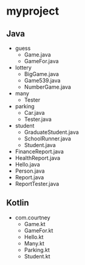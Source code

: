 # myproject

## Java

- guess
  - Game.java
  - GameFor.java
- lottery
  - BigGame.java
  - Game539.java
  - NumberGame.java
- many
  - Tester
- parking
  - Car.java
  - Tester.java
- student
  - GraduateStudent.java
  - SchoolRunner.java
  - Student.java
- FinanceReport.java
- HealthReport.java
- Hello.java
- Person.java
- Report.java
- ReportTester.java

## Kotlin
- com.courtney
  - Game.kt
  - GameFor.kt
  - Hello.kt
  - Many.kt
  - Parking.kt
  - Student.kt

